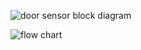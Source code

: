 ![door sensor block diagram](https://user-images.githubusercontent.com/101561224/164648691-c04cf698-a050-4b90-9b6f-3ae94e2839f3.JPG)


![flow chart](https://user-images.githubusercontent.com/101561224/164648725-fb012d1d-6ca6-4079-8db7-2d53e6f62714.JPG)
